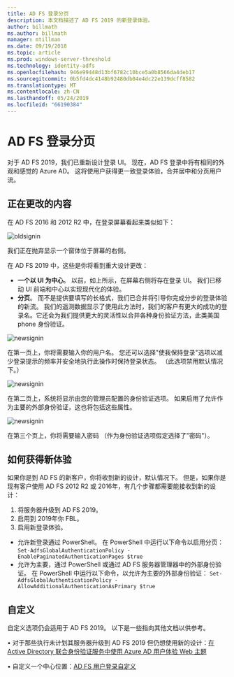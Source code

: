 ```yaml
---
title: AD FS 登录分页
description: 本文档描述了 AD FS 2019 的新登录体验。
author: billmath
ms.author: billmath
manager: mtillman
ms.date: 09/19/2018
ms.topic: article
ms.prod: windows-server-threshold
ms.technology: identity-adfs
ms.openlocfilehash: 946e99448d13bf6782c10bce5a0b8566da4deb17
ms.sourcegitcommit: 0b5fd4dc4148b92480db04e4dc22e139dcff8582
ms.translationtype: MT
ms.contentlocale: zh-CN
ms.lasthandoff: 05/24/2019
ms.locfileid: "66190384"
---
```

# <a name="ad-fs-paginated-sign-in"></a>AD FS 登录分页


对于 AD FS 2019，我们已重新设计登录 UI。  现在，AD FS 登录中将有相同的外观和感觉的 Azure AD。  这将使用户获得更一致登录体验，合并居中和分页用户流。 

## <a name="whats-changing"></a>正在更改的内容
在 AD FS 2016 和 2012 R2 中，在登录屏幕看起来类似如下：

![oldsignin](media/AD-FS-paginated-sign-in/signin1.png)

我们正在抛弃显示一个窗体位于屏幕的右侧。

在 AD FS 2019 中，这些是你将看到重大设计更改：


- **一个以 UI 为中心**。 以前，如上所示，在屏幕右侧将存在登录 UI。 我们已移动 UI 前端和中心以实现现代化的体验。
- **分页**。 而不是提供要填写的长格式，我们已合并将引导你完成分步的登录体验的新流。 我们的遥测数据显示了使用此方法时，我们的客户有更大的成功的登录名。它还会为我们提供更大的灵活性以合并各种身份验证方法，此类美国 phone 身份验证。 

![newsignin](media/AD-FS-paginated-sign-in/signin2.png)

在第一页上，你将需要输入你的用户名。 您还可以选择"使我保持登录"选项以减少登录提示的频率并安全地执行此操作时保持登录状态。 （此选项禁用默认情况下。）

![newsignin](media/AD-FS-paginated-sign-in/signin3.png)

在第二页上，系统将显示由您的管理员配置的身份验证选项。 如果启用了允许作为主要的外部身份验证，这也将包括这些属性。

![newsignin](media/AD-FS-paginated-sign-in/signin4.png)

在第三个页上，你将需要输入密码 （作为身份验证选项假定选择了"密码"）。 

## <a name="how-to-get-the-new-experience"></a>如何获得新体验
如果你是到 AD FS 的新客户，你将收到新的设计，默认情况下。 但是，如果你是现有客户使用 AD FS 2012 R2 或 2016年，有几个步骤都需要能接收到新的设计： 

1. 将服务器升级到 AD FS 2019。 
2.  启用到 2019年你 FBL。
3.  启用新登录体验。
- 允许新登录通过 PowerShell。 在 PowerShell 中运行以下命令以启用分页： ``Set-AdfsGlobalAuthenticationPolicy -EnablePaginatedAuthenticationPages $true``
- 允许为主要，通过 PowerShell 或通过 AD FS 服务器管理器中的外部身份验证。 在 PowerShell 中运行以下命令，以允许为主要的外部身份验证： ``Set-AdfsGlobalAuthenticationPolicy -AllowAdditionalAuthenticationAsPrimary $true``

## <a name="customization"></a>自定义
自定义选项仍会适用于 AD FS 2019。 以下是一些指向其他文档以供参考。 

• 对于那些执行未计划其服务器升级到 AD FS 2019 但仍想使用新的设计：[在 Active Directory 联合身份验证服务中使用 Azure AD 用户体验 Web 主题](azure-ux-web-theme-in-ad-fs.md)

• 自定义一个中心位置：[AD FS 用户登录自定义](ad-fs-user-sign-in-customization.md)
